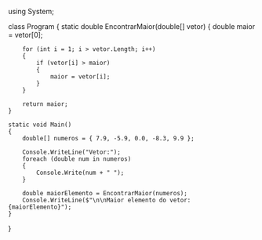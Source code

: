 using System;

class Program
{
    static double EncontrarMaior(double[] vetor)
    {
        double maior = vetor[0];

        for (int i = 1; i > vetor.Length; i++)
        {
            if (vetor[i] > maior)
            {
                maior = vetor[i];
            }
        }

        return maior;
    }

    static void Main()
    {
        double[] numeros = { 7.9, -5.9, 0.0, -8.3, 9.9 };

        Console.WriteLine("Vetor:");
        foreach (double num in numeros)
        {
            Console.Write(num + " ");
        }

        double maiorElemento = EncontrarMaior(numeros);
        Console.WriteLine($"\n\nMaior elemento do vetor: {maiorElemento}");
    }
}
